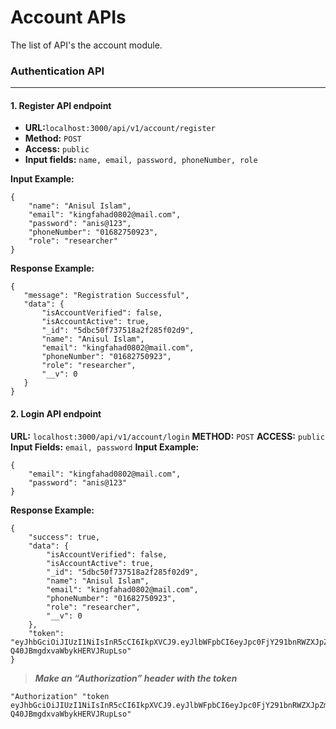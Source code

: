 # Account APIs

The list of API's the account module.

### Authentication API
---
#### 1. Register API endpoint

- **URL:**`localhost:3000/api/v1/account/register`
- **Method:** `POST`
- **Access:** `public`
- **Input fields:** `name, email, password, phoneNumber, role`

**Input Example:**
```
{
    "name": "Anisul Islam",
    "email": "kingfahad0802@mail.com",
    "password": "anis@123",
    "phoneNumber": "01682750923",
    "role": "researcher"
}
```
**Response Example:**
```
{
   "message": "Registration Successful",
   "data": {
       "isAccountVerified": false,
       "isAccountActive": true,
       "_id": "5dbc50f737518a2f285f02d9",
       "name": "Anisul Islam",
       "email": "kingfahad0802@mail.com",
       "phoneNumber": "01682750923",
       "role": "researcher",
       "__v": 0
   }
}
```
#### 2. Login API endpoint
**URL:** `localhost:3000/api/v1/account/login`
**METHOD:** `POST`
**ACCESS:** `public`
**Input Fields:** `email, password`
**Input Example:** 
```
{
    "email": "kingfahad0802@mail.com",
    "password": "anis@123"
}
```
**Response Example:**
```
{
    "success": true,
    "data": {
        "isAccountVerified": false,
        "isAccountActive": true,
        "_id": "5dbc50f737518a2f285f02d9",
        "name": "Anisul Islam",
        "email": "kingfahad0802@mail.com",
        "phoneNumber": "01682750923",
        "role": "researcher",
        "__v": 0
    },
    "token": "eyJhbGciOiJIUzI1NiIsInR5cCI6IkpXVCJ9.eyJlbWFpbCI6eyJpc0FjY291bnRWZXJpZmllZCI6ZmFsc2UsImlzQWNjb3VudEFjdGl2ZSI6dHJ1ZSwiX2lkIjoiNWRiYzUwZjczNzUxOGEyZjI4NWYwMmQ5IiwibmFtZSI6IkFuaXN1bCBJc2xhbSIsImVtYWlsIjoia2luZ2ZhaGFkMDgwMkBtYWlsLmNvbSIsInBob25lTnVtYmVyIjoiMDE2ODI3NTA5MjMiLCJyb2xlIjoicmVzZWFyY2hlciIsInBhc3N3b3JkIjoiJDJhJDEwJC9ndUlMc1NQTmJEYmZMcHlwdU9neU82bjNRbmE2Y1RydGJyamhFYTE4ZnpySUw3QmJqeHQ2IiwiX192IjowfSwiaWF0IjoxNTcyNjc1ODc3LCJleHAiOjE1NzI3NjIyNzd9.aWHQjp0MCdNykhPE-Q40JBmgdxvaWbykHERVJRupLso"
}
```

>***Make an “Authorization” header with the token***
```
"Authorization" "token eyJhbGciOiJIUzI1NiIsInR5cCI6IkpXVCJ9.eyJlbWFpbCI6eyJpc0FjY291bnRWZXJpZmllZCI6ZmFsc2UsImlzQWNjb3VudEFjdGl2ZSI6dHJ1ZSwiX2lkIjoiNWRiYzUwZjczNzUxOGEyZjI4NWYwMmQ5IiwibmFtZSI6IkFuaXN1bCBJc2xhbSIsImVtYWlsIjoia2luZ2ZhaGFkMDgwMkBtYWlsLmNvbSIsInBob25lTnVtYmVyIjoiMDE2ODI3NTA5MjMiLCJyb2xlIjoicmVzZWFyY2hlciIsInBhc3N3b3JkIjoiJDJhJDEwJC9ndUlMc1NQTmJEYmZMcHlwdU9neU82bjNRbmE2Y1RydGJyamhFYTE4ZnpySUw3QmJqeHQ2IiwiX192IjowfSwiaWF0IjoxNTcyNjc1ODc3LCJleHAiOjE1NzI3NjIyNzd9.aWHQjp0MCdNykhPE-Q40JBmgdxvaWbykHERVJRupLso"
```
